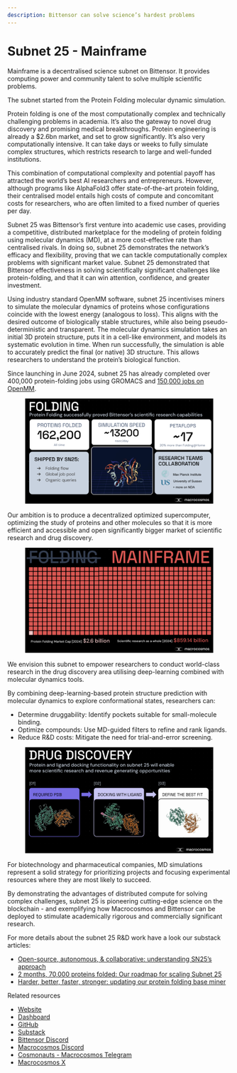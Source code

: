 ```yaml
---
description: Bittensor can solve science’s hardest problems
---
```


# Subnet 25 - Mainframe

Mainframe is a decentralised science subnet on Bittensor. It provides computing power and community talent to solve multiple scientific problems.

The subnet started from the Protein Folding molecular dynamic simulation.

Protein folding is one of the most computationally complex and technically challenging problems in academia. It’s also the gateway to novel drug discovery and promising medical breakthroughs. Protein engineering is already a $2.6bn market, and set to grow significantly. It’s also very computationally intensive. It can take days or weeks to fully simulate complex structures, which restricts research to large and well-funded institutions.&#x20;

This combination of computational complexity and potential payoff has attracted the world’s best AI researchers and entrepreneurs. However, although programs like AlphaFold3 offer state-of-the-art protein folding, their centralised model entails high costs of compute and concomitant costs for researchers, who are often limited to a fixed number of queries per day.&#x20;

Subnet 25 was Bittensor’s first venture into academic use cases, providing a competitive, distributed marketplace for the modeling of protein folding using molecular dynamics (MD), at a more cost-effective rate than centralised rivals. In doing so, subnet 25 demonstrates the network’s efficacy and flexibility, proving that we can tackle computationally complex problems with significant market value. Subnet 25 demonstrated that Bittensor  effectiveness in solving scientifically significant challenges like protein-folding, and that it can win attention, confidence, and greater investment. &#x20;

Using industry standard OpenMM software, subnet 25 incentivises miners to simulate the molecular dynamics of proteins whose configurations coincide with the lowest energy (analogous to loss). This aligns with the desired outcome of biologically stable structures, while also being pseudo-deterministic and transparent. The molecular dynamics simulation takes an initial 3D protein structure, puts it in a cell-like environment, and models its systematic evolution in time. When run successfully, the simulation is able to accurately predict the final (or native) 3D structure. This allows researchers to understand the protein’s biological function.

Since launching in June 2024, subnet 25 has already completed over 400,000 protein-folding jobs using GROMACS and [150,000 jobs on OpenMM](https://www.macrocosmos.ai/sn25/dashboard).&#x20;

<figure><img src="../../.gitbook/assets/Screenshot 2025-03-05 at 17.51.22.png" alt=""><figcaption></figcaption></figure>

Our ambition is to produce a decentralized optimized supercomputer, optimizing the study of proteins and other molecules so that it is more efficient and accessible and open significantly bigger market of scientific research and drug discovery.

<figure><img src="../../.gitbook/assets/Screenshot 2025-03-05 at 17.52.35.png" alt=""><figcaption></figcaption></figure>

We envision this subnet to empower researchers to conduct world-class research in the drug discovery area utilising deep-learning combined with molecular dynamics tools.

By combining deep-learning-based protein structure prediction with molecular dynamics to explore conformational states, researchers can:

* Determine druggability: Identify pockets suitable for small-molecule binding.
* Optimize compounds: Use MD-guided filters to refine and rank ligands.
* Reduce R\&D costs: Mitigate the need for trial-and-error screening.

<figure><img src="../../.gitbook/assets/Screenshot 2025-03-05 at 18.04.27.png" alt=""><figcaption></figcaption></figure>

For biotechnology and pharmaceutical companies, MD simulations represent a solid strategy for prioritizing projects and focusing experimental resources where they are most likely to succeed.

By demonstrating the advantages of distributed compute for solving complex challenges, subnet 25 is pioneering cutting-edge science on the blockchain - and exemplifying how Macrocosmos and Bittensor can be deployed to stimulate academically rigorous and commercially significant research.

For more details about the subnet 25 R\&D work have a look our substack articles:

* [Open-source, autonomous, & collaborative: understanding SN25’s approach](https://macrocosmosai.substack.com/p/open-source-autonomous-and-collaborative)
* [2 months, 70,000 proteins folded: Our roadmap for scaling Subnet 25](https://macrocosmosai.substack.com/p/2-months-70000-proteins-folded-our)
* [Harder, better, faster, stronger: updating our protein folding base miner](https://macrocosmosai.substack.com/p/harder-better-faster-stronger-updating)

Related resources

* [Website](https://www.macrocosmos.ai/sn25)
* [Dashboard](https://www.macrocosmos.ai/sn25/dashboard)
* [GitHub](https://github.com/macrocosm-os/folding)
* [Substack](https://macrocosmosai.substack.com/t/protein-folding)
* [Bittensor Discord](https://discord.com/channels/799672011265015819/1234881153832321024)
* [Macrocosmos Discord](https://discord.com/channels/1238450997848707082)
* [Cosmonauts - Macrocosmos Telegram](https://t.me/macrocosmosai)
* [Macrocosmos X](https://x.com/MacrocosmosAI)

